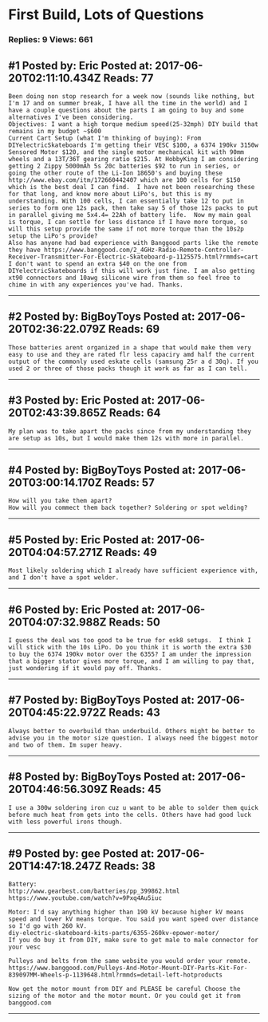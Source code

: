 # First Build, Lots of Questions

### Replies: 9 Views: 661

## \#1 Posted by: Eric Posted at: 2017-06-20T02:11:10.434Z Reads: 77

```
Been doing non stop research for a week now (sounds like nothing, but I'm 17 and on summer break, I have all the time in the world) and I have a couple questions about the parts I am going to buy and some alternatives I've been considering.
Objectives: I want a high torque medium speed(25-32mph) DIY build that remains in my budget ~$600
Current Cart Setup (what I'm thinking of buying): From DIYelectricSkateboards I'm getting their VESC $100, a 6374 190kv 3150w Sensored Motor $120, and the single motor mechanical kit with 90mm wheels and a 13T/36T gearing ratio $215. At HobbyKing I am considering getting 2 Zippy 5000mAh 5s 20c batteries $92 to run in series, or going the other route of the Li-Ion 18650's and buying these http://www.ebay.com/itm/172660442407 which are 100 cells for $150 which is the best deal I can find.  I have not been researching these for that long, and know more about LiPo's, but this is my understanding. With 100 cells, I can essentially take 12 to put in series to form one 12s pack, then take say 5 of those 12s packs to put in parallel giving me 5x4.4= 22Ah of battery life.  Now my main goal is torque, I can settle for less distance if I have more torque, so will this setup provide the same if not more torque than the 10s2p setup the LiPo's provide? 
Also has anyone had bad experience with Banggood parts like the remote they have https://www.banggood.com/2_4GHz-Radio-Remote-Controller-Receiver-Transmitter-For-Electric-Skateboard-p-1125575.html?rmmds=cart I don't want to spend an extra $40 on the one from DIYelectricSkateboards if this will work just fine. I am also getting xt90 connectors and 10awg silicone wire from them so feel free to chime in with any experiences you've had. Thanks.
```

---
## \#2 Posted by: BigBoyToys Posted at: 2017-06-20T02:36:22.079Z Reads: 69

```
Those batteries arent organized in a shape that would make them very easy to use and they are rated flr less capaciry amd half the current output of the commonly used eskate cells (samsung 25r a d 30q). If you used 2 or three of those packs though it work as far as I can tell.
```

---
## \#3 Posted by: Eric Posted at: 2017-06-20T02:43:39.865Z Reads: 64

```
My plan was to take apart the packs since from my understanding they are setup as 10s, but I would make them 12s with more in parallel.
```

---
## \#4 Posted by: BigBoyToys Posted at: 2017-06-20T03:00:14.170Z Reads: 57

```
How will you take them apart?
How will you commect them back together? Soldering or spot welding?
```

---
## \#5 Posted by: Eric Posted at: 2017-06-20T04:04:57.271Z Reads: 49

```
Most likely soldering which I already have sufficient experience with, and I don't have a spot welder.
```

---
## \#6 Posted by: Eric Posted at: 2017-06-20T04:07:32.988Z Reads: 50

```
I guess the deal was too good to be true for esk8 setups.  I think I will stick with the 10s LiPo. Do you think it is worth the extra $30 to buy the 6374 190kv motor over the 6355? I am under the impression that a bigger stator gives more torque, and I am willing to pay that, just wondering if it would pay off. Thanks.
```

---
## \#7 Posted by: BigBoyToys Posted at: 2017-06-20T04:45:22.972Z Reads: 43

```
Always better to overbuild than underbuild. Others might be better to advise you in the motor size question. I always need the biggest motor and two of them. Im super heavy.
```

---
## \#8 Posted by: BigBoyToys Posted at: 2017-06-20T04:46:56.309Z Reads: 45

```
I use a 300w soldering iron cuz u want to be able to solder them quick before much heat from gets into the cells. Others have had good luck with less powerful irons though.
```

---
## \#9 Posted by: gee Posted at: 2017-06-20T14:47:18.247Z Reads: 38

```
Battery: 
http://www.gearbest.com/batteries/pp_399862.html
https://www.youtube.com/watch?v=9Pxq4Au5iuc

Motor: I'd say anything higher than 190 kV because higher kV means speed and lower kV means torque. You said you want speed over distance so I'd go with 260 kV.  
diy-electric-skateboard-kits-parts/6355-260kv-epower-motor/
If you do buy it from DIY, make sure to get male to male connector for your vesc 

Pulleys and belts from the same website you would order your remote. 
https://www.banggood.com/Pulleys-And-Motor-Mount-DIY-Parts-Kit-For-839097MM-Wheels-p-1139648.html?rmmds=detail-left-hotproducts

Now get the motor mount from DIY and PLEASE be careful Choose the sizing of the motor and the motor mount. Or you could get it from banggood.com
```

---
